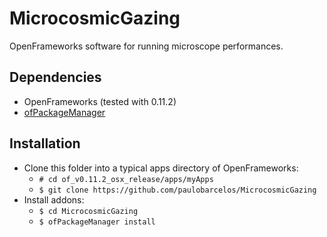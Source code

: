 
# MicrocosmicGazing
OpenFrameworks software for running microscope performances.

## Dependencies
- OpenFrameworks (tested with 0.11.2)
- [ofPackageManager](https://github.com/thomasgeissl/ofPackageManager)

## Installation
- Clone this folder into a typical apps directory of OpenFrameworks:
	- `# cd of_v0.11.2_osx_release/apps/myApps`
	- `$ git clone https://github.com/paulobarcelos/MicrocosmicGazing`
- Install addons:
	- `$ cd MicrocosmicGazing`
	- `$ ofPackageManager install`
